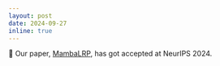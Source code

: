 ```yaml
---
layout: post
date: 2024-09-27
inline: true
---
```


🎉 Our paper, [MambaLRP](https://nips.cc/virtual/2024/poster/96794), has got accepted at NeurIPS 2024. 

